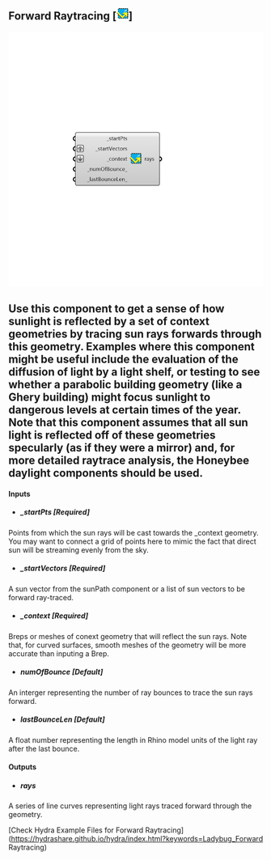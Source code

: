 ## Forward Raytracing [![](../../images/icons/Forward_Raytracing.png)]

![](../../images/components/Forward_Raytracing.png)

Use this component to get a sense of how sunlight is reflected by a set of context geometries by tracing sun rays forwards through this geometry.
 Examples where this component might be useful include the evaluation of the diffusion of light by a light shelf, or testing to see whether a parabolic building geometry (like a Ghery building) might focus sunlight to dangerous levels at certain times of the year.
 Note that this component assumes that all sun light is reflected off of these geometries specularly (as if they were a mirror) and, for more detailed raytrace analysis, the Honeybee daylight components should be used.
 -
 

#### Inputs
* ##### _startPts [Required]
Points from which the sun rays will be cast towards the _context geometry.  You may want to connect a grid of points here to mimic the fact that direct sun will be streaming evenly from the sky.
* ##### _startVectors [Required]
A sun vector from the sunPath component or a list of sun vectors to be forward ray-traced.
* ##### _context [Required]
Breps or meshes of conext geometry that will reflect the sun rays.  Note that, for curved surfaces, smooth meshes of the geometry will be more accurate than inputing a Brep.
* ##### _numOfBounce_ [Default]
An interger representing the number of ray bounces to trace the sun rays forward.
* ##### _lastBounceLen_ [Default]
A float number representing the length in Rhino model units of the light ray after the last bounce.

#### Outputs
* ##### rays
A series of line curves representing light rays traced forward through the geometry.


[Check Hydra Example Files for Forward Raytracing](https://hydrashare.github.io/hydra/index.html?keywords=Ladybug_Forward Raytracing)